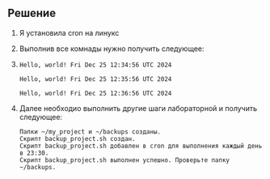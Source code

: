 ## Решение 
1. Я установила cron  на линукс
2. Выполнив все комнады нужно получить следующее:
3.  ```
    Hello, world! Fri Dec 25 12:34:56 UTC 2024
   
    Hello, world! Fri Dec 25 12:35:56 UTC 2024
   
    Hello, world! Fri Dec 25 12:36:56 UTC 2024

    ```
4. Далее необходио выполнить другие шаги лабораторной и получить следующее:

   ```
   Папки ~/my_project и ~/backups созданы.
   Скрипт backup_project.sh создан.
   Скрипт backup_project.sh добавлен в cron для выполнения каждый день в 23:30.
   Скрипт backup_project.sh выполнен успешно. Проверьте папку ~/backups.

   ```

